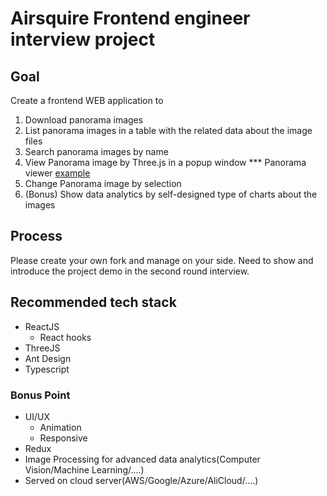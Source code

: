 # Airsquire Frontend engineer interview project

## Goal

Create a frontend WEB application to

  1. Download panorama images
  2. List panorama images in a table with the related data about the image files
  3. Search panorama images by name
  4. View Panorama image by Three.js in a popup window    *** Panorama viewer [example](https://threejs.org/examples/webgl_panorama_equirectangular.html)
  5. Change Panorama image by selection
  6. (Bonus) Show data analytics by self-designed type of charts about the images

## Process

Please create your own fork and manage on your side. 
Need to show and introduce the project demo in the second round interview.

## Recommended tech stack

- ReactJS
  - React hooks
- ThreeJS
- Ant Design
- Typescript

### Bonus Point

- UI/UX
  - Animation
  - Responsive
- Redux
- Image Processing for advanced data analytics(Computer Vision/Machine Learning/....)
- Served on cloud server(AWS/Google/Azure/AliCloud/....)
